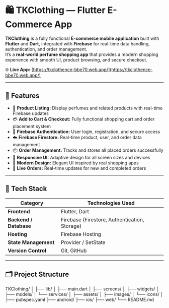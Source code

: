 # 🛍️ TKClothing — Flutter E-Commerce App

**TKClothing** is a fully functional **E-commerce mobile application** built with **Flutter** and **Dart**, integrated with **Firebase** for real-time data handling, authentication, and order management.  
It’s a **real-world perfume shopping app** that provides a modern shopping experience with smooth UI, product browsing, and secure checkout.

🌐 **Live App:** [https://tkclothence-bbe70.web.app/](https://tkclothence-bbe70.web.app/)

---

## 🚀 Features

- 🧴 **Product Listing:** Display perfumes and related products with real-time Firebase updates  
- 💳 **Add to Cart & Checkout:** Fully functional shopping cart and order placement system  
- 🔐 **Firebase Authentication:** User login, registration, and secure access  
- ☁️ **Firebase Firestore:** Real-time product, user, and order data management  
- 📦 **Order Management:** Tracks and stores all placed orders successfully  
- 📱 **Responsive UI:** Adaptive design for all screen sizes and devices  
- 🎨 **Modern Design:** Elegant UI inspired by real shopping apps  
- 🔔 **Live Orders:** Real-time updates for new and completed orders  

---

## 🧰 Tech Stack

| Category | Technologies Used |
|-----------|-------------------|
| **Frontend** | Flutter, Dart |
| **Backend / Database** | Firebase (Firestore, Authentication, Storage) |
| **Hosting** | Firebase Hosting |
| **State Management** | Provider / SetState |
| **Version Control** | Git, GitHub |

---

## 🗂️ Project Structure

TKClothing/
│
├── lib/
│ ├── main.dart
│ ├── screens/
│ ├── widgets/
│ ├── models/
│ └── services/
│
├── assets/
│ ├── images/
│ └── icons/
│
├── pubspec.yaml
├── android/
├── ios/
├── web/
└── README.md
